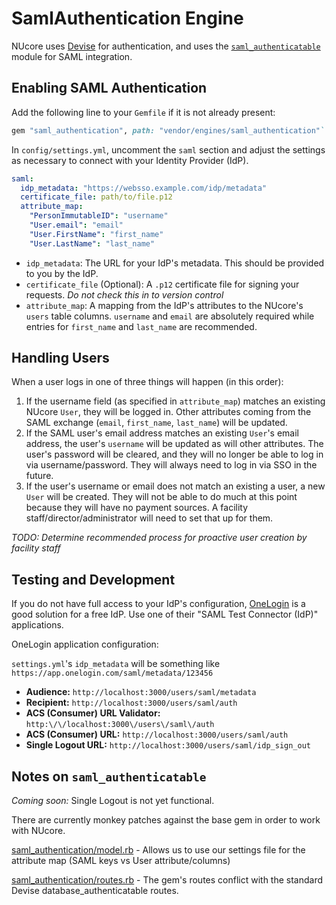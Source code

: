 # SamlAuthentication Engine

NUcore uses [Devise](https://github.com/plataformatec/devise) for authentication,
and uses the [`saml_authenticatable`](https://github.com/apokalipto/devise_saml_authenticatable)
module for SAML integration.

## Enabling SAML Authentication

Add the following line to your `Gemfile` if it is not already present:

```ruby
gem "saml_authentication", path: "vendor/engines/saml_authentication"`
```

In `config/settings.yml`, uncomment the `saml` section and adjust the settings
as necessary to connect with your Identity Provider (IdP).

```yaml
saml:
  idp_metadata: "https://websso.example.com/idp/metadata"
  certificate_file: path/to/file.p12
  attribute_map:
    "PersonImmutableID": "username"
    "User.email": "email"
    "User.FirstName": "first_name"
    "User.LastName": "last_name"
```

* `idp_metadata`: The URL for your IdP's metadata. This should be provided to you by the IdP.
* `certificate_file` (Optional): A `.p12` certificate file for signing your requests.
  _Do not check this in to version control_
* `attribute_map`: A mapping from the IdP's attributes to the NUcore's `users` table
  columns. `username` and `email` are absolutely required while entries for `first_name`
  and `last_name` are recommended.

## Handling Users

When a user logs in one of three things will happen (in this order):

1. If the username field (as specified in `attribute_map`) matches an existing
   NUcore `User`, they will be logged in. Other attributes coming from the SAML
   exchange (`email`, `first_name`, `last_name`) will be updated.
2. If the SAML user's email address matches an existing `User`'s email address,
   the user's `username` will be updated as will other attributes. The user's
   password will be cleared, and they will no longer be able to log in via
   username/password. They will always need to log in via SSO in the future.
3. If the user's username or email does not match an existing a user, a new `User`
   will be created. They will not be able to do much at this point because they
   will have no payment sources. A facility staff/director/administrator will need
   to set that up for them.

_TODO: Determine recommended process for proactive user creation by facility staff_

## Testing and Development

If you do not have full access to your IdP's configuration, [OneLogin](https://www.onelogin.com/)
is a good solution for a free IdP. Use one of their "SAML Test Connector (IdP)"
applications.

OneLogin application configuration:

`settings.yml`'s `idp_metadata` will be something like `https://app.onelogin.com/saml/metadata/123456`

* **Audience:** `http://localhost:3000/users/saml/metadata`
* **Recipient:** `http://localhost:3000/users/saml/auth`
* **ACS (Consumer) URL Validator:** `http:\/\/localhost:3000\/users\/saml\/auth`
* **ACS (Consumer) URL:** `http://localhost:3000/users/saml/auth`
* **Single Logout URL:** `http://localhost:3000/users/saml/idp_sign_out`

## Notes on `saml_authenticatable`

_Coming soon:_ Single Logout is not yet functional.

There are currently monkey patches against the base gem in order to work with NUcore.

[saml_authentication/model.rb](lib/saml_authentication/model.rb) - Allows us to use
our settings file for the attribute map (SAML keys vs User attribute/columns)

[saml_authentication/routes.rb](lib/saml_authentication/routes.rb) - The gem's
routes conflict with the standard Devise database_authenticatable routes.
